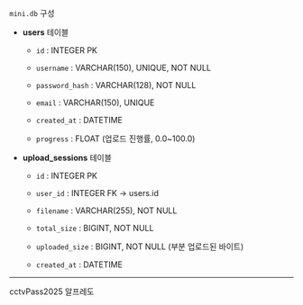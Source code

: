 `mini.db` 구성

- **users** 테이블
    
    - `id` : INTEGER PK
        
    - `username` : VARCHAR(150), UNIQUE, NOT NULL
        
    - `password_hash` : VARCHAR(128), NOT NULL
        
    - `email` : VARCHAR(150), UNIQUE
        
    - `created_at` : DATETIME
        
    - `progress` : FLOAT (업로드 진행률, 0.0~100.0)
        
- **upload_sessions** 테이블
    
    - `id` : INTEGER PK
        
    - `user_id` : INTEGER FK → users.id
        
    - `filename` : VARCHAR(255), NOT NULL
        
    - `total_size` : BIGINT, NOT NULL
        
    - `uploaded_size` : BIGINT, NOT NULL (부분 업로드된 바이트)
        
    - `created_at` : DATETIME
        

---

cctvPass2025
알프레도 